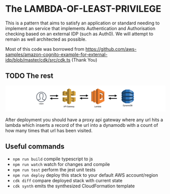 # The LAMBDA-OF-LEAST-PRIVILEGE

This is a pattern that aims to satisfy an application or standard needing to implement an service that implements Authentication and Authorisation checking based on an external IDP (such as Auth0). We will attempt to remain as well architected as possible.

Most of this code was borrowed from https://github.com/aws-samples/amazon-cognito-example-for-external-idp/blob/master/cdk/src/cdk.ts (Thank You)

## TODO The rest

![Architecture](https://raw.githubusercontent.com/cdk-patterns/serverless/master/the-simple-webservice/img/architecture.png)

After deployment you should have a proxy api gateway where any url hits a lambda which inserts a record of the url into a dynamodb with a count of how many times that url has been visited. 

## Useful commands

 * `npm run build`   compile typescript to js
 * `npm run watch`   watch for changes and compile
 * `npm run test`    perform the jest unit tests
 * `npm run deploy`  deploy this stack to your default AWS account/region
 * `cdk diff`        compare deployed stack with current state
 * `cdk synth`       emits the synthesized CloudFormation template
